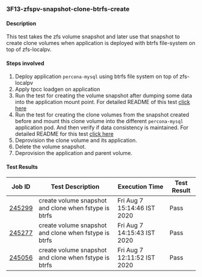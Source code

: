 ### 3F13-zfspv-snapshot-clone-btrfs-create

#### Description

This test takes the zfs volume snapshot and later use that snapshot to create clone volumes when application is deployed with btrfs file-system on top of zfs-localpv.

#### Steps involved

1. Deploy application `percona-mysql` using btrfs file system on top of zfs-localpv
2. Apply tpcc loadgen on application
3. Run the test for creating the volume snapshot after dumping some data into the application mount point. For detailed README of this test [click here](https://github.com/openebs/e2e-tests/experiments/zfs-localpv/functional/zfspv-snapshot)
4. Run the test for creating the clone volumes from the snapshot created before and mount this clone volume into the different `percona-mysql` application pod. And then verify if data consistency is maintained. For detailed README for this test [click here](https://github.com/openebs/e2e-tests/experiments/zfs-localpv/functional/zfspv-clone)
5. Deprovision the clone volume and its application.
6. Delete the volume snapshot.
7. Deprovision the application and parent volume.

#### Test Results

| Job ID  |      Test Description         | Execution Time |   Test Result   |
|---------|-------------------------------|----------------|-----------------|
|     <a href="https://gitlab.openebs.ci/openebs/e2e-nativek8s/-/jobs/245299">245299</a>           |  create volume snapshot and clone when fstype is btrfs           | Fri Aug  7 15:14:46 IST 2020  | Pass |
|     <a href="https://gitlab.openebs.ci/openebs/e2e-nativek8s/-/jobs/245277">245277</a>           |  create volume snapshot and clone when fstype is btrfs           | Fri Aug  7 14:15:43 IST 2020  | Pass |
|     <a href="https://gitlab.openebs.ci/openebs/e2e-nativek8s/-/jobs/245056">245056</a>           |  create volume snapshot and clone when fstype is btrfs           | Fri Aug  7 12:11:52 IST 2020  | Pass |
